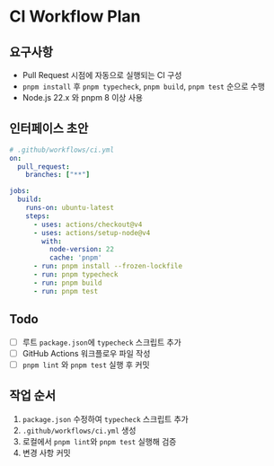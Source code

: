 # CI Workflow Plan

## 요구사항
- Pull Request 시점에 자동으로 실행되는 CI 구성
- `pnpm install` 후 `pnpm typecheck`, `pnpm build`, `pnpm test` 순으로 수행
- Node.js 22.x 와 pnpm 8 이상 사용

## 인터페이스 초안
```yaml
# .github/workflows/ci.yml
on:
  pull_request:
    branches: ["**"]

jobs:
  build:
    runs-on: ubuntu-latest
    steps:
      - uses: actions/checkout@v4
      - uses: actions/setup-node@v4
        with:
          node-version: 22
          cache: 'pnpm'
      - run: pnpm install --frozen-lockfile
      - run: pnpm typecheck
      - run: pnpm build
      - run: pnpm test
```

## Todo
- [ ] 루트 `package.json`에 `typecheck` 스크립트 추가
- [ ] GitHub Actions 워크플로우 파일 작성
- [ ] `pnpm lint` 와 `pnpm test` 실행 후 커밋

## 작업 순서
1. `package.json` 수정하여 `typecheck` 스크립트 추가
2. `.github/workflows/ci.yml` 생성
3. 로컬에서 `pnpm lint`와 `pnpm test` 실행해 검증
4. 변경 사항 커밋
